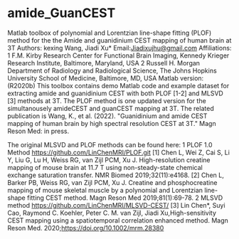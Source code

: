 # amide_GuanCEST

Matlab toolbox of polynomial and Lorentzian line-shape fitting (PLOF) method for the the Amide and guanidinium CEST mapping of human brain at 3T
Authors: kexing Wang, Jiadi Xu*
Email:Jiadixujhu@gmail.com
Affiliations:
	1	F.M. Kirby Research Center for Functional Brain Imaging, Kennedy Krieger Research Institute, Baltimore, Maryland, USA
	2	Russell H. Morgan Department of Radiology and Radiological Science, The Johns Hopkins University School of Medicine, Baltimore, MD, USA Matlab version: (R2020b)
This toolbox contains demo Matlab code and example dataset for extracting amide and guanidinium CEST with both PLOF [1-2] and MLSVD [3] methods at 3T. 
The PLOF method is one updated version for the simultanousely amideCEST and guanCEST mapping at 3T. The related publication is
Wang, K., et al. (2022). "Guanidinium and amide CEST mapping of human brain by high spectral resolution CEST at 3T." Magn Reson Med: in press.
	

The original MLSVD and PLOF methods can be found here:
	1	PLOF 1.0 Method https://github.com/LinChenMRI/PLOF.git
[1] Chen L, Wei Z, Cai S, Li Y, Liu G, Lu H, Weiss RG, van Zijl PCM, Xu J. High-resolution creatine mapping of mouse brain at 11.7 T using non-steady-state chemical exchange saturation transfer. NMR Biomed 2019;32(11):e4168.
[2] Chen L, Barker PB, Weiss RG, van Zijl PCM, Xu J. Creatine and phosphocreatine mapping of mouse skeletal muscle by a polynomial and Lorentzian line-shape fitting CEST method. Magn Reson Med 2019;81(1):69-78.
	2	MLSVD method https://github.com/LinChenMRI/MLSVD-CEST/
[3] Lin Chen*, Suyi Cao, Raymond C. Koehler, Peter C. M. van Zijl, Jiadi Xu,High-sensitivity CEST mapping using a spatiotemporal correlation enhanced method. Magn Reson Med. 2020;https://doi.org/10.1002/mrm.28380
